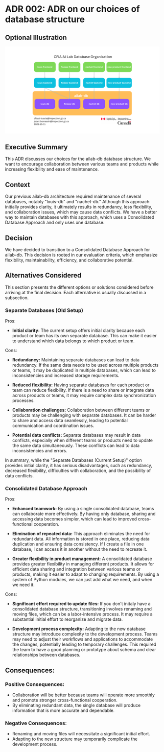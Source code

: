 # ADR 002: ADR on our choices of database structure

## Optional Illustration
![AiLab-db](./002-database-structure-diagram.png)

## Executive Summary
This ADR discusses our choices for the ailab-db database structure. We want to encourage collaboration between various teams and products while increasing flexibility and ease of maintenance.

## Context
Our previous ailab-db architecture required maintenance of several databases, notably "louis-db" and "nachet-db." Although this approach initially provides clarity, it ultimately results in redundancy, less flexibility, and collaboration issues, which may cause data conflicts. We have a better way to maintain databases with this approach, which uses a Consolidated Database Approach and only uses one database.

## Decision
We have decided to transition to a Consolidated Database Approach for ailab-db. This decision is rooted in our evaluation criteria, which emphasize flexibility, maintainability, efficiency, and collaborative potential.


## Alternatives Considered

This section presents the different options or solutions considered before
arriving at the final decision. Each alternative is usually discussed in a
subsection.

### Separate Databases (Old Setup)

Pros:

- **Initial clarity:** The current setup offers initial clarity because each product or team has its own separate database. This can make it easier to understand which data belongs to which product or team.

Cons:

- **Redundancy:** Maintaining separate databases can lead to data redundancy. If the same data needs to be used across multiple products or teams, it may be duplicated in multiple databases, which can lead to inconsistencies and increased storage requirements.

- **Reduced flexibility:** Having separate databases for each product or team can reduce flexibility. If there is a need to share or integrate data across products or teams, it may require complex data synchronization processes.

- **Collaboration challenges:** Collaboration between different teams or products may be challenging with separate databases. It can be harder to share and access data seamlessly, leading to potential communication and coordination issues.

- **Potential data conflicts:** Separate databases may result in data conflicts, especially when different teams or products need to update the same data simultaneously. These conflicts can lead to data inconsistencies and errors.

In summary, while the "Separate Databases (Current Setup)" option provides initial clarity, it has serious disadvantages, such as redundancy, decreased flexibility, difficulties with collaboration, and the possibility of data conflicts. 

### Consolidated Database Approach

Pros:

- **Enhanced teamwork:** By using a single consolidated database, teams can collaborate more effectively. By having only database, sharing and accessing data becomes simpler, which can lead to improved cross-functional cooperation.

- **Elimination of repeated data:** This approach eliminates the need for redundant data. All information is stored in one place, reducing data duplication and ensuring data consistency. If I create a file in one database, I can access it in another without the need to recreate it.

- **Greater flexibility in product management:** A consolidated database provides greater flexibility in managing different products. It allows for efficient data sharing and integration between various teams or products, making it easier to adapt to changing requirements. By using a system of Python modules, we can just add what we need, and when we need it.

Cons:

- **Significant effort required to update files:** If you don't initaly have a consolidated database structure, transitioning involves renaming and moving files, which can be a labor-intensive process. It may require a substantial initial effort to reorganize and migrate data.

- **Development process complexity:** Adapting to the new database structure may introduce complexity to the development process. Teams may need to adjust their workflows and applications to accommodate the changes, potentially leading to temporary challenges. This required the team to have a good planning or prototype about schema and clear relationships between databases.

## Consequences:

### Positive Consequences:

- Collaboration will be better because teams will operate more smoothly and promote stronger cross-functional cooperation.
- By eliminating redundant data, the single database will produce information that is more accurate and dependable.

### Negative Consequences:

- Renaming and moving files will necessitate a significant initial effort.
- Adapting to the new structure may temporarily complicate the development process.
